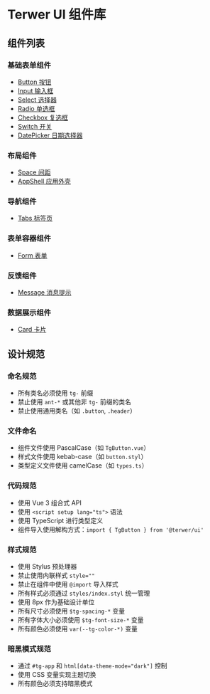 # Terwer UI 组件库

## 组件列表

### 基础表单组件

- [Button 按钮](./components/button.md)
- [Input 输入框](./components/input.md)
- [Select 选择器](./components/select.md)
- [Radio 单选框](./components/radio.md)
- [Checkbox 复选框](./components/checkbox.md)
- [Switch 开关](./components/switch.md)
- [DatePicker 日期选择器](./components/date-picker.md)

### 布局组件

- [Space 间距](./components/space.md)
- [AppShell 应用外壳](./components/app-shell.md)

### 导航组件

- [Tabs 标签页](./components/tabs.md)

### 表单容器组件

- [Form 表单](./components/form.md)

### 反馈组件

- [Message 消息提示](./components/message.md)

### 数据展示组件

- [Card 卡片](./components/card.md)

## 设计规范

### 命名规范

- 所有类名必须使用 `tg-` 前缀
- 禁止使用 `ant-*` 或其他非 `tg-` 前缀的类名
- 禁止使用通用类名（如 `.button`, `.header`）

### 文件命名

- 组件文件使用 PascalCase（如 `TgButton.vue`）
- 样式文件使用 kebab-case（如 `button.styl`）
- 类型定义文件使用 camelCase（如 `types.ts`）

### 代码规范

- 使用 Vue 3 组合式 API
- 使用 `<script setup lang="ts">` 语法
- 使用 TypeScript 进行类型定义
- 组件导入使用解构方式：`import { TgButton } from '@terwer/ui'`

### 样式规范

- 使用 Stylus 预处理器
- 禁止使用内联样式 `style=""`
- 禁止在组件中使用 `@import` 导入样式
- 所有样式必须通过 `styles/index.styl` 统一管理
- 使用 8px 作为基础设计单位
- 所有尺寸必须使用 `$tg-spacing-*` 变量
- 所有字体大小必须使用 `$tg-font-size-*` 变量
- 所有颜色必须使用 `var(--tg-color-*)` 变量

### 暗黑模式规范

- 通过 `#tg-app` 和 `html[data-theme-mode="dark"]` 控制
- 使用 CSS 变量实现主题切换
- 所有颜色必须支持暗黑模式 